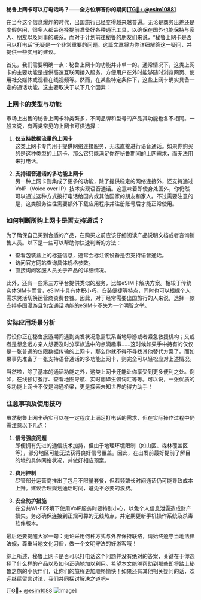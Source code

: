**秘鲁上网卡可以打电话吗？——全方位解答你的疑问[[TG💪+ @esim1088](https://t.me/s/esim1088)]**

在当今这个信息爆炸的时代，出国旅行已经变得越来越普遍。无论是商务出差还是度假休闲，很多人都会选择提前准备好各种通讯工具，以确保在国外也能保持与家人、朋友以及同事的联系。而对于计划前往秘鲁的朋友们来说，“秘鲁上网卡是否可以打电话”无疑是一个非常重要的问题。这篇文章将为你详细解答这一疑问，并提供一些实用的建议。

首先，我们需要明确一点：秘鲁上网卡的功能并非单一的。通常情况下，这类上网卡的主要功能是提供高速互联网接入服务，方便用户在外时能够随时浏览网页、使用社交媒体或观看在线视频等。然而，在某些特定条件下，这些上网卡确实具备一定的通话功能。这主要取决于以下几个因素：

### 上网卡的类型与功能

市场上出售的秘鲁上网卡种类繁多，不同品牌和型号的产品其功能也各不相同。一般来说，有两类常见的上网卡可供选择：

1. **仅支持数据流量的上网卡**  
   这类上网卡专门用于提供网络连接服务，无法直接进行语音通话。如果你购买的是这种类型的上网卡，那么它只能满足你在秘鲁期间的上网需求，而无法用来打电话。

2. **支持语音通话的多功能上网卡**  
   另一种上网卡则集成了更多的功能，除了提供稳定的网络连接外，还支持通过VoIP（Voice over IP）技术实现语音通话。这意味着即使身处国外，你仍然可以通过这种方式拨打电话给国内或其他国家的朋友和家人。不过需要注意的是，这类服务往往需要额外下载应用程序并注册账号后才能正常使用。

### 如何判断所购上网卡是否支持通话？

为了确保自己买到合适的产品，在购买之前应该仔细阅读产品说明文档或者咨询销售人员。以下是一些可以帮助你快速判断的方法：

- 查看包装盒上的标签信息，通常会标注该设备是否支持语音通话。
- 访问官方网站查询具体规格参数。
- 直接询问客服人员关于产品的详细情况。

此外，还有一些第三方平台提供类似的服务，比如eSIM卡解决方案。相较于传统实体SIM卡而言，eSIM卡具有体积小巧、安装便捷等特点，同时也可以根据个人需求灵活切换运营商资费套餐。因此，对于经常需要出国旅行的人来说，选择一款支持多国漫游且包含通话功能的eSIM卡不失为一个明智之举。

### 实际应用场景分析

假设你正在秘鲁旅游期间遇到突发状况急需联系当地导游或者紧急救援机构；又或者是想念远方亲人想要及时分享旅途中的点滴趣事……这时候如果手中持有的仅仅是一张普通的仅限数据传输的上网卡，那么你就不得不寻找其他替代方案了。而如果事先准备了一张支持语音通话的多功能上网卡，则完全可以轻松应对上述情况。

当然啦，除了基本的通话功能之外，这类上网卡还能让你享受到更多便利之处。例如，在线预订餐厅、查看地图导航、实时翻译生僻词汇等等。可以说，一张优质的多功能上网卡不仅是沟通桥梁，更是探索未知世界的得力助手！

### 注意事项及使用技巧

虽然秘鲁上网卡确实可以在一定程度上满足打电话的需求，但在实际操作过程中仍需注意以下几点：

1. **信号强度问题**  
   即便拥有先进的通信技术加持，但由于地理环境限制（如山区、森林覆盖区等），部分地区可能无法获得良好信号覆盖。因此，在出发前最好提前了解目的地的具体网络状况，并做好相应预案。

2. **费用控制**  
   尽管部分运营商推出了包月不限量套餐，但若频繁长时间通话仍可能导致成本上升。建议合理规划通话时间，避免不必要的浪费。

3. **安全防护措施**  
   在公共Wi-Fi环境下使用VoIP服务时要特别小心，以免个人信息泄露造成财产损失。务必确保连接到正规可靠的无线热点，并定期更新手机操作系统及杀毒软件版本。

最后还要提醒大家一句：无论采用何种方式与外界保持联络，请始终遵守当地法律法规，尊重当地文化习俗，做一个文明守法的好游客哦！

综上所述，秘鲁上网卡是否可以打电话这个问题并没有绝对的答案，关键在于你选择了什么样的产品以及如何正确地加以利用。希望本文能够帮助到那些即将踏上秘鲁之旅的小伙伴们，让你们的旅程更加顺畅愉快！如果还有其他相关疑问的话，欢迎继续留言讨论，我们共同探讨解决之道吧~

[[TG💪+ @esim1088](https://t.me/s/esim1088) ![Image](https://i.postimg.cc/4NQfJmqS/Snipaste-2025-05-13-00-14-12.png)]